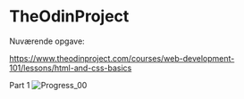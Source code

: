 # TheOdinProject
Nuværende opgave:

https://www.theodinproject.com/courses/web-development-101/lessons/html-and-css-basics

Part 1
![Progress_00](https://user-images.githubusercontent.com/64897055/87796085-31174d80-c849-11ea-9cbe-40a2e8801fac.png)
